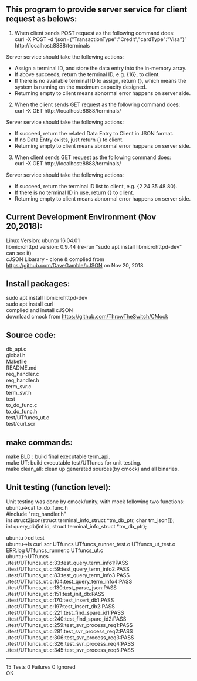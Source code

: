 This program to provide server service for client request as belows: 
-------------------------------------------------------------------  
1. When client sends POST request as the following command does:  
curl -X POST -d ‘json={"TransactionType":"Credit","cardType":"Visa"}’ http://localhost:8888/terminals  

Server service should take the following actions:   
  - Assign a terminal ID, and store the data entry into the in-memory array.  
  - If above succeeds, return the terminal ID, e.g. {16}, to client.  
  - If there is no available terminal ID to assign, return {}, which means the system is running on the maximum capacity designed.  
  - Returning empty to client means abnormal error happens on server side.  

2. When the client sends GET request as the following command does:  
curl -X GET http://localhost:8888/terminals/<id>  

Server service should take the following actions:   
  - If succeed, return the related Data Entry to Client in JSON format.   
  - If no Data Entry exists, just return {} to client.  
  - Returning empty to client means abnormal error happens on server side.  

3. When client sends GET request as the following command does:  
curl -X GET http://localhost:8888/terminals/  

Server service should take the following actions:   
  - If succeed, return the terminal ID list to client, e.g. {2 24 35 48 80}.  
  - If there is no terminal ID in use, return {} to client.  
  - Returning empty to client means abnormal error happens on server side. 

Current Development Environment (Nov 20,2018): 
--------------------------
Linux Version: ubuntu 16.04.01  
libmicrohttpd version: 0.9.44 (re-run "sudo apt install libmicrohttpd-dev" can see it)  
cJSON Libarary - clone & complied from https://github.com/DaveGamble/cJSON on Nov 20, 2018.

Install packages:
----------------
sudo apt install libmicrohttpd-dev  
sudo apt install curl  
complied and install cJSON  
download cmock from  https://github.com/ThrowTheSwitch/CMock   

Source code:  
------------------------- 
db_api.c  
global.h  
Makefile  
README.md  
req_handler.c  
req_handler.h  
term_svr.c  
term_svr.h  
test  
to_do_func.c  
to_do_func.h  
test/UTfuncs_ut.c  
test/curl.scr

make commands:
-------------------------
make BLD : build final executable term_api.  
make UT: build executable test/UTfuncs for unit testing.  
make clean_all: clean up generated sources(by cmock) and all binaries.  

Unit testing (function level):  
----------------------------------------------------------------
Unit testing was done by cmock/unity, with mock following two functions:  
ubuntu->cat to_do_func.h  
#include "req_handler.h"  
int struct2json(struct terminal_info_struct *tm_db_ptr, char tm_json[]);  
int query_db(int id, struct terminal_info_struct *tm_db_ptr);  

ubuntu->cd test  
ubuntu->ls
curl.scr  UTfuncs           UTfuncs_runner_test.o  UTfuncs_ut_test.o
ERR.log   UTfuncs_runner.c  UTfuncs_ut.c  
ubuntu->UTfuncs  
./test/UTfuncs_ut.c:33:test_query_term_info1:PASS  
./test/UTfuncs_ut.c:59:test_query_term_info2:PASS  
./test/UTfuncs_ut.c:83:test_query_term_info3:PASS  
./test/UTfuncs_ut.c:104:test_query_term_info4:PASS  
./test/UTfuncs_ut.c:130:test_parse_json:PASS  
./test/UTfuncs_ut.c:151:test_init_db:PASS  
./test/UTfuncs_ut.c:170:test_insert_db1:PASS  
./test/UTfuncs_ut.c:197:test_insert_db2:PASS  
./test/UTfuncs_ut.c:221:test_find_spare_id1:PASS  
./test/UTfuncs_ut.c:240:test_find_spare_id2:PASS  
./test/UTfuncs_ut.c:259:test_svr_process_req1:PASS  
./test/UTfuncs_ut.c:281:test_svr_process_req2:PASS  
./test/UTfuncs_ut.c:306:test_svr_process_req3:PASS  
./test/UTfuncs_ut.c:326:test_svr_process_req4:PASS  
./test/UTfuncs_ut.c:345:test_svr_process_req5:PASS  

-----------------------  
15 Tests 0 Failures 0 Ignored  
OK  

